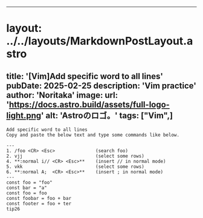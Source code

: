 
---
# layout: ../../layouts/MarkdownPostLayout.astro
title: '[Vim]Add specific word to all lines'
pubDate: 2025-02-25
description: 'Vim practice'
author: 'Noritaka'
image:
    url: 'https://docs.astro.build/assets/full-logo-light.png'
    alt: 'Astroのロゴ。'
tags: ["Vim",]
---

```
Add specific word to all lines
Copy and paste the below text and type some commands like below.

---
1. /foo <CR> <Esc>               (search foo)
2. vjj                           (select some rows)
4. **:normal i// <CR> <Esc>**    (insert // in normal mode)
5. vkk                           (select some rows)
6. **:normal A;  <CR> <Esc>**    (insert ; in normal mode)
---
const foo = "foo"
const bar = "a"
const foo = foo 
const foobar = foo + bar
const footer = foo + ter
tip26
